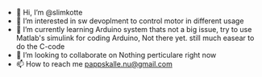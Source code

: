 - 👋 Hi, I’m @slimkotte
- 👀 I’m interested in sw devoplment to control motor in different usage
- 🌱 I’m currently learning Arduino system thats not a big issue, try to use Matlab's simulink for coding Arduino, Not there yet. still much easear to do the C-code 
- 💞️ I’m looking to collaborate on Nothing perticulare right now
- 📫 How to reach me pappskalle.nu@gmail.com

<!---
slimkotte/slimkotte is a ✨ special ✨ repository because its `README.md` (this file) appears on your GitHub profile.
You can click the Preview link to take a look at your changes.
--->

